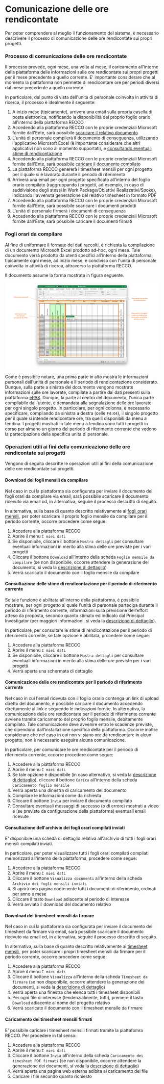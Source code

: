 # Comunicazione delle ore rendicontate

Per poter comprendere al meglio il funzionamento del sistema, è necessario descrivere il processo di comunicazione delle ore rendicontate sui propri progetti.

### Processo di comunicazione delle ore rendicontate ###

Il processo prevede, ogni mese, una volta al mese, il caricamento all'interno della piattaforma delle informazioni sulle ore rendicontate sui propri progetti per il mese precedente a quello corrente.
E' importante considerare che al momento la piattaforma non permette di rendicontare ore per periodi diversi dal mese precedente a quello corrente.

In particolare, dal punto di vista dell'unità di personale coinvolta in attività di ricerca, il processo è idealmente il seguente:
1. A inizio mese (tipicamente), arriverà una email sulla propria casella di posta elettronica, notificando la disponibilità del proprio foglio orario all'interno della piattaforma RECCO
2. Accedendo alla piattaforma RECCO con le proprie credenziali Microsoft fornite dall'Ente, sarà possibile [scaricare il relativo documento](comunicazioneorerendicontate.md#download-dei-fogli-mensili-da-compilare)
3. L'unità di personale compilerà il documento di conseguenza, utilizzando l'applicativo Microsoft Excel (è importante considerare che altri applicativi non sono al momento supportati), e [consultando eventuali stime di rendicontazione](comunicazioneorerendicontate.md#consultazione-delle-stime-di-rendicontazione-per-il-periodo-di-riferimento-corrente)
4. Accedendo alla piattaforma RECCO con le proprie credenziali Microsoft fornite dall'Ente, sarà possibile [caricare il documento compilato](comunicazioneorerendicontate.md#comunicazione-delle-ore-rendicontate-per-il-periodo-di-riferimento-corrente)
5. La piattaforma RECCO genererà i timesheet mensili per ogni progetto per il quale si è lavorato durante il periodo di riferimento
6. Arriverà una email per ogni progetto specificato all'interno del foglio orario compilato (raggruppando i progetti, ad esempio, in caso di suddivisione degli stessi in Work Package/Obiettivi Realizzativi/Spoke), indicando l'avvenuta generazione del relativo timesheet in formato PDF
7. Accedendo alla piattaforma RECCO con le proprie credenziali Microsoft fornite dall'Ente, sarà possibile scaricare i documenti prodotti
8. L'unità di personale firmerà i documenti di conseguenza
9. Accedendo alla piattaforma RECCO con le proprie credenziali Microsoft fornite dall'Ente, sarà possibile caricare il documenti firmati

### Fogli orari da compilare ###

Al fine di uniformare il formato dei dati raccolti, è richiesta la compilazione di un documento Microsoft Excel prodotto ad-hoc, ogni mese.
Tale documento verrà prodotto da utenti specifici all'interno della piattaforma, tipicamente ogni mese, ad inizio mese, e condiviso con l'unità di personale coinvolta in attività di ricerca, attraverso la piattaforma RECCO.

Il documento assume la forma mostrata in figura seguente.

<img src="img/emptysheets_sampledata.png">

Come è possibile notare, una prima parte in alto mostra le informazioni personali dell'unità di personale e il periodo di rendicontazione considerato.
Dunque, sulla parte a sinistra del documento vengono mostrate informazioni sulle ore lavorate, compilate a partire dai dati presenti sulla piattaforma [ePAS](https://epas.amministrazione.cnr.it).
Dunque, la parte al centro del documento, l'unica parte compilabile dall'utente, è demandata alla segnalazione delle ore lavorate per ogni singolo progetto.
In particolare, per ogni colonna, è necessario specificare, compilando da sinistra a destra (celle `F4:O4`), il singolo progetto per il quale si intende rendicontare ore, tra quelli disponibili da menu a tendina.
I progetti mostrati in tale menu a tendina sono tutti i progetti in corso per almeno un giorno del periodo di riferimento corrente che vedono la partecipazione della specifica unità di personale.

### Operazioni utili ai fini della comunicazione delle ore rendicontate sui progetti ###

Vengono di seguito descritte le operazioni utili ai fini della comunicazione delle ore rendicontate sui progetti.

#### Download dei fogli mensili da compilare ####

Nel caso in cui la piattaforma sia configurata per inviare il documento dei fogli orari da compilare via email, sarà possibile scaricare il documento ricevuto via email od, in alternativa, seguire il processo descritto di seguito.

In alternativa, sulla base di quanto descritto relativamente ai [fogli orari mensili](utilizzo_my.md#fogli-orari-mensili), per poter scaricare il proprio foglio mensile da compilare per il periodo corrente, occorre procedere come segue:
1. Accedere alla piattaforma RECCO
2. Aprire il menu `I miei dati`
3. Se disponibile, cliccare il bottone `Mostra dettagli` per consultare eventuali informazioni in merito alla stima delle ore previste per i vari progetti
4. Cliccare il bottone `Download` all'interno della scheda `Foglio mensile da compilare` (se non disponibile, occorre attendere la generazione del documento, si veda la [descrizione di dettaglio](utilizzo_my.md#fogli-orari-mensili))
5. Verrà scaricato il documento con il foglio mensile da compilare

#### Consultazione delle stime di rendicontazione per il periodo di riferimento corrente ####

Se tale funzione è abilitata all'interno della piattaforma, è possibile mostrare, per ogni progetto al quale l'unità di personale partecipa durante il periodo di riferimento corrente, informazioni sulla previsione dell'effort atteso da proposta, secondo quanto stimato ed indicato dal Principal Investigator (per maggiori informazioni, si veda la [descrizione di dettaglio](utilizzo_my.md#fogli-orari-mensili)).

In particolare, per consultare le stime di rendicontazione per il periodo di riferimento corrente, se tale opzione è abilitata, procedere come segue:
1. Accedere alla piattaforma RECCO
2. Aprire il menu `I miei dati`
3. Se disponibile, cliccare il bottone `Mostra dettagli` per consultare eventuali informazioni in merito alla stima delle ore previste per i vari progetti
4. Verrà aperta una schermata di dettaglio

#### Comunicazione delle ore rendicontate per il periodo di riferimento corrente ####

Nel caso in cui l'email ricevuta con il foglio orario contenga un link di upload diretto del documento, è possibile caricare il documento accedendo direttamente al link e seguendo le indicazioni fornite.
In alternativa, la comunicazione delle ore rendicontate per il periodo di riferimento corrente avviene tramite caricamento del proprio foglio mensile, debitamente compilato.
Tale comunicazione deve avvenire entro le scadenze previste, che dipendono dall'installazione specifica della piattaforma.
Occorre inoltre considerare che nel caso in cui non vi siano ore da rendicontare in alcun progetto, non è necessario eseguire alcuna comunicazione.

In particolare, per comunicare le ore rendicontate per il periodo di riferimento corrente, occorre procedere come segue:
1. Accedere alla piattaforma RECCO
2. Aprire il menu `I miei dati`
3. Se tale opzione è disponibile (in caso alternativo, si veda la [descrizione di dettaglio](utilizzo_my.md#fogli-orari-mensili)), cliccare il bottone `Carica` all'interno della scheda `Caricamento foglio mensile`
4. Verrà aperta una dinestra di caricamento del documento
5. Compilare le informazioni come da richiesta
6. Cliccare il bottone `Invia` per inviare il documento compilato
7. Consultare eventuali messaggi di successo (o di errore) mostrati a video e (se previste da configurazione della piattaforma) eventuali email ricevute

#### Consultazione dell'archivio dei fogli orari compilati inviati ####

E' disponibile una scheda di dettaglio relativa all'archivio di tutti i fogli orari mensili compilati inviati.

In particolare, per poter visualizzare tutti i fogli orari compilati compilati memorizzati all'interno della piattaforma, procedere come segue:
1. Accedere alla piattaforma RECCO
2. Aprire il menu `I miei dati`
3. Cliccare il bottone `Visualizza documenti` all'interno della scheda `Archivio dei fogli mensili inviati`
4. Si aprirà una pagina contenente tutti i documenti di riferimento, ordinati per anno e mese
5. Cliccare il tasto `Download` adiacente al periodo di interesse
6. Verrà avviato il download del documento relativo

#### Download dei timesheet mensili da firmare ####

Nel caso in cui la piattaforma sia configurata per inviare il documento dei timesheet da firmare via email, sarà possibile scaricare il documento ricevuto via email od, in alternativa, seguire il processo descritto di seguito.

In alternativa, sulla base di quanto descritto relativamente ai [timesheet mensili](utilizzo_my.md#timesheet-mensili), per poter scaricare i propri timesheet mensili da firmare per il periodo corrente, occorre procedere come segue:
1. Accedere alla piattaforma RECCO
2. Aprire il menu `I miei dati`
3. Cliccare il bottone `Visualizza` all'interno della scheda `Timesheet da firmare` (se non disponibile, occorre attendere la generazione dei documenti, si veda la [descrizione di dettaglio](utilizzo_my.md#timesheet-mensili))
4. Verrà aperta una finestra che elenca tutti i timesheet disponibili
5. Per ogni file di interesse (tendenzialmente, tutti), premere il tasto `Download` adiacente al nome del progetto relativo
6. Verrà scaricato il documento con il timesheet mensile da firmare

#### Caricamento dei timesheet mensili firmati ####

E' possibile caricare i timesheet mensili firmati tramite la piattafomra RECCO.
Per procedere in tal senso:
1. Accedere alla piattaforma RECCO
2. Aprire il menu `I miei dati`
3. Cliccare il bottone `Invia` all'interno della scheda `Caricamento dei timesheet PDF firmati` (se non disponibile, occorre attendere la generazione dei documenti, si veda la [descrizione di dettaglio](utilizzo_my.md#timesheet-mensili))
4. Verrà aperta una pagina web esterna adibita al caricamento dei file
5. Caricare i file secondo quanto richiesto
